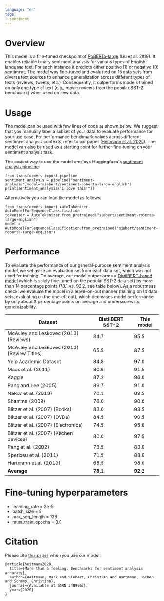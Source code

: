 ```yaml
---
language: "en"
tags:
- sentiment
---
```



# Overview
This model is a fine-tuned checkpoint of [RoBERTa-large](https://huggingface.co/roberta-large) (Liu et al. 2019). It enables reliable binary sentiment analysis for various types of English-language text. For each instance it predicts either positive (1) or negative (0) sentiment. The model was fine-tuned and evaluated on 15 data sets from diverse text sources to enhance generalization across different types of texts (reviews, tweets, etc.). Consequently, it outperforms models trained on only one type of text (e.g., movie reviews from the popular SST-2 benchmark) when used on new data. 
 
# Usage
The model can be used with few lines of code as shown below. We suggest that you manually label a subset of your data to evaluate performance for your use case. For performance benchmark values across different sentiment analysis contexts, refer to our paper ([Heitmann et al. 2020](https://papers.ssrn.com/sol3/papers.cfm?abstract_id=3489963)). The model can also be used as a starting point for further fine-tuning on your sentiment analysis task.

The easiest way to use the model employs Huggingface's [sentiment analysis pipeline](https://huggingface.co/transformers/quicktour.html#getting-started-on-a-task-with-a-pipeline):
```
from transformers import pipeline
sentiment_analysis = pipeline("sentiment-analysis",model="siebert/sentiment-roberta-large-english")
print(sentiment_analysis("I love this!"))
```

Alternatively you can load the model as follows:
``` 
from transformers import AutoTokenizer, AutoModelForSequenceClassification
tokenizer = AutoTokenizer.from_pretrained("siebert/sentiment-roberta-large-english")
model = AutoModelForSequenceClassification.from_pretrained("siebert/sentiment-roberta-large-english")
```


 
# Performance
To evaluate the performance of our general-purpose sentiment analysis model, we set aside an evaluation set from each data set, which was not used for training. On average, our model outperforms a [DistilBERT-based model](https://huggingface.co/distilbert-base-uncased-finetuned-sst-2-english) (which is solely fine-tuned on the popular SST-2 data set) by more than 14 percentage points (78.1 vs. 92.2, see table below). As a robustness check, we evaluate the model in a leave-on-out manner (training on 14 data sets, evaluating on the one left out), which decreases model performance by only about 3 percentage points on average and underscores its generalizability.

|Dataset|DistilBERT SST-2|This model|
|---|---|---|
|McAuley and Leskovec (2013) (Reviews)|84.7|95.5|
|McAuley and Leskovec (2013) (Review Titles)|65.5|87.5|
|Yelp Academic Dataset|84.8|97.0|
|Maas et al. (2011)|80.6|91.5|
|Kaggle|87.2|96.0|
|Pang and Lee (2005)|89.7|91.0|
|Nakov et al. (2013)|70.1|89.5|
|Shamma (2009)|76.0|90.0|
|Blitzer et al. (2007) (Books)|83.0|93.5|
|Blitzer et al. (2007) (DVDs)|84.5|90.5|
|Blitzer et al. (2007) (Electronics)|74.5|95.0|
|Blitzer et al. (2007) (Kitchen devices)|80.0|97.5|
|Pang et al. (2002)|73.5|83.0|
|Speriosu et al. (2011)|71.5|88.0|
|Hartmann et al. (2019)|65.5|98.0|
|**Average**|**78.1**|**92.2**|
 
# Fine-tuning hyperparameters
- learning_rate = 2e-5
- batch_size = 8
- max_seq_length = 128
- mum_train_epochs = 3.0
  
# Citation
Please cite [this paper](https://papers.ssrn.com/sol3/papers.cfm?abstract_id=3489963) when you use our model.

```
@article{heitmann2020,
  title={More than a feeling: Benchmarks for sentiment analysis accuracy},
  author={Heitmann, Mark and Siebert, Christian and Hartmann, Jochen and Schamp, Christina},
  journal={Available at SSRN 3489963},
  year={2020}
}
```
